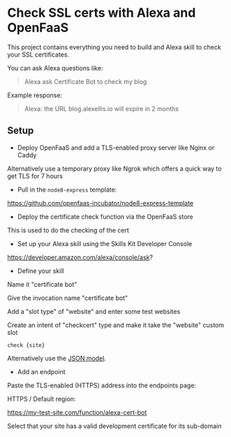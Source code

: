 # Check SSL certs with Alexa and OpenFaaS

This project contains everything you need to build and Alexa skill to check your SSL certificates.

You can ask Alexa questions like:

> Alexa ask Certificate Bot to check my blog

Example response:

> Alexa: the URL blog.alexellis.io will expire in 2 months

## Setup

* Deploy OpenFaaS and add a TLS-enabled proxy server like Nginx or Caddy

Alternatively use a temporary proxy like Ngrok which offers a quick way to get TLS for 7 hours

* Pull in the `node8-express` template:

https://github.com/openfaas-incubator/node8-express-template

* Deploy the certificate check function via the OpenFaaS store

This is used to do the checking of the cert

* Set up your Alexa skill using the Skills Kit Developer Console

https://developer.amazon.com/alexa/console/ask?

* Define your skill

Name it "certificate bot"

Give the invocation name "certificate bot"

Add a "slot type" of "website" and enter some test websites

Create an intent of "checkcert" type and make it take the "website" custom slot

```
check {site}
```

Alternatively use the [JSON model](https://github.com/alexellis/alexa-certificate-bot/blob/master/alexa-model.json).

* Add an endpoint

Paste the TLS-enabled (HTTPS) address into the endpoints page:

HTTPS / Default region:

https://my-test-site.com/function/alexa-cert-bot

Select that your site has a valid development certificate for its sub-domain
